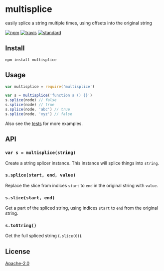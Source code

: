 # multisplice

easily splice a string multiple times, using offsets into the original string

[![npm][npm-image]][npm-url]
[![travis][travis-image]][travis-url]
[![standard][standard-image]][standard-url]

[npm-image]: https://img.shields.io/npm/v/multisplice.svg?style=flat-square
[npm-url]: https://www.npmjs.com/package/multisplice
[travis-image]: https://img.shields.io/travis/goto-bus-stop/multisplice.svg?style=flat-square
[travis-url]: https://travis-ci.org/goto-bus-stop/multisplice
[standard-image]: https://img.shields.io/badge/code%20style-standard-brightgreen.svg?style=flat-square
[standard-url]: http://npm.im/standard

## Install

```
npm install multisplice
```

## Usage

```js
var multisplice = require('multisplice')

var s = multisplice('function a () {}')
s.splice(node) // false
s.splice(node) // true
s.splice(node, 'abc') // true
s.splice(node, 'xyz') // false
```

Also see the [tests](./test.js) for more examples.

## API

### `var s = multisplice(string)`

Create a string splicer instance. This instance will splice things into `string`.

### `s.splice(start, end, value)`

Replace the slice from indices `start` to `end` in the original string with `value`.

### `s.slice(start, end)`

Get a part of the spliced string, using indices `start` to `end` from the original string.

### `s.toString()`

Get the full spliced string (`.slice(0)`).

## License

[Apache-2.0](LICENSE.md)
